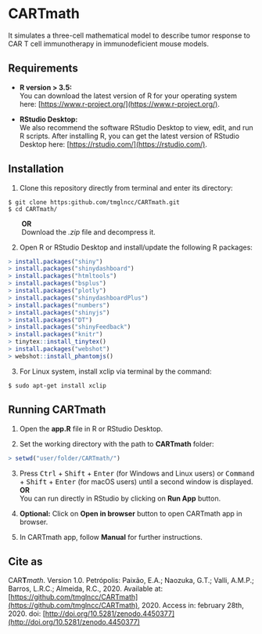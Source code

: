 # CARTmath

It simulates a three-cell mathematical model to describe tumor response to CAR T cell immunotherapy in immunodeficient mouse models.

## Requirements

* **R version > 3.5:**  
You can download the latest version of R for your operating system here: [https://www.r-project.org/](https://www.r-project.org/).

* **RStudio Desktop:**  
We also recommend the software RStudio Desktop to view, edit, and run R scripts. After installing R, you can get the latest version of RStudio Desktop here: [https://rstudio.com/](https://rstudio.com/).

## Installation

1. Clone this repository directly from terminal and enter its directory:  
```
$ git clone https:github.com/tmglncc/CARTmath.git
$ cd CARTmath/
```
&nbsp;&nbsp;&nbsp;&nbsp;&nbsp;&nbsp; **OR**  
&nbsp;&nbsp;&nbsp;&nbsp;&nbsp;&nbsp; Download the *.zip* file and decompress it.

2. Open R or RStudio Desktop and install/update the following R packages:  
```R
> install.packages("shiny")
> install.packages("shinydashboard")
> install.packages("htmltools")
> install.packages("bsplus")
> install.packages("plotly")
> install.packages("shinydashboardPlus")
> install.packages("numbers")
> install.packages("shinyjs")
> install.packages("DT")
> install.packages("shinyFeedback")
> install.packages("knitr")
> tinytex::install_tinytex() 
> install.packages("webshot")
> webshot::install_phantomjs()
```

3. For Linux system, install xclip via terminal by the command:
```
$ sudo apt-get install xclip
```

## Running CARTmath

1. Open the **app.R** file in R or RStudio Desktop.

2. Set the working directory with the path to **CARTmath** folder:
```R
> setwd("user/folder/CARTmath/")
```

3. Press <kbd>Ctrl</kbd> + <kbd>Shift</kbd> + <kbd>Enter</kbd> (for Windows and Linux users) or <kbd>Command</kbd> + <kbd>Shift</kbd> + <kbd>Enter</kbd> (for macOS users) until a second window is displayed.  
**OR**  
You can run directly in RStudio by clicking on **Run App** button.

4. **Optional:** Click on **Open in browser** button to open CARTmath app in browser.

5. In CARTmath app, follow **Manual** for further instructions.

## Cite as
                              
CAR**T***math*. Version 1.0. Petrópolis: Paixão, E.A.; Naozuka, G.T.; Valli, A.M.P.; Barros, L.R.C.; Almeida, R.C., 2020. Available at: [https://github.com/tmglncc/CARTmath](https://github.com/tmglncc/CARTmath), 2020. Access in: february 28th, 2020. doi: [http://doi.org/10.5281/zenodo.4450377](http://doi.org/10.5281/zenodo.4450377)
